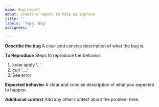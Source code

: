 ```yaml
---
name: Bug report
about: Create a report to help us improve
title: ''
labels: 'Type: Bug'
assignees: ''

---
```


**Describe the bug**
A clear and concise description of what the bug is.

**To Reproduce**
Steps to reproduce the behavior:
1. kube apply '...'
2. curl '....'
3. See error

**Expected behavior**
A clear and concise description of what you expected to happen.

**Additional context**
Add any other context about the problem here.